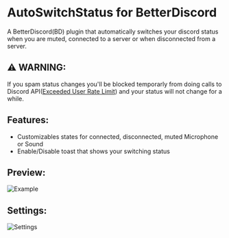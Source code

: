 # AutoSwitchStatus for BetterDiscord
A BetterDiscord(BD) plugin that automatically switches your discord status when you are muted, connected to a server or when disconnected from a server.
## ⚠️ WARNING:
If you spam status changes you'll be blocked temporarly from doing calls to Discord API([Exceeded User Rate Limit](https://discord.com/developers/docs/topics/rate-limits)) and your status will not change for a while.
## Features:
- Customizables states for connected, disconnected, muted Microphone or Sound
- Enable/Disable toast that shows your switching status
## Preview:
![Example](https://github.com/user-attachments/assets/02d64be7-77ff-4344-b777-c73cff2d39f6)
## Settings:
![Settings](https://github.com/user-attachments/assets/a3d5f44e-560a-48eb-a482-0aa0145e068d)
